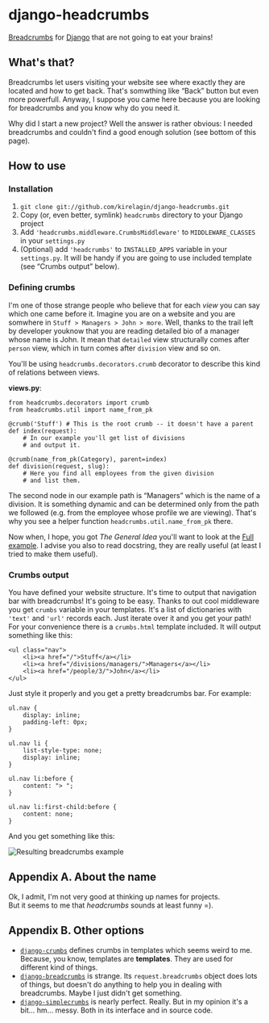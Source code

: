 django-headcrumbs
==================

[Breadcrumbs][1] for [Django][2] that are not going to eat your brains!

What's that?
-------------

Breadcrumbs let users visiting your website see where exactly they are located
and how to get back. That's somwthing like “Back” button but
even more powerfull. Anyway, I suppose you came here because you are
looking for breadcrumbs and you know why do you need it.

Why did I start a new project? Well the answer is rather obvious:
I needed breadcrumbs and couldn't find a good enough solution
(see bottom of this page).

How to use
-----------

### Installation ###
1. `git clone git://github.com/kirelagin/django-headcrumbs.git`
2. Copy (or, even better, symlink) `headcrumbs` directory to your Django project
3. Add `'headcrumbs.middleware.CrumbsMiddleware'` to `MIDDLEWARE_CLASSES`
  in your `settings.py`
4. (Optional) add `'headcrumbs'` to `INSTALLED_APPS` variable in your
  `settings.py`. It will be handy if you are going to use included template
  (see “Crumbs output” below).

### Defining crumbs ###
I'm one of those strange people who believe that for each _view_ you can say
which one came before it. Imagine you are on a website and you are somwhere
in `Stuff > Managers > John > more`. Well, thanks to the trail left by
developer youknow that you are reading detailed bio of a manager
whose name is John. It mean that `detailed` view structurally comes after
`person` view, which in turn comes after `division` view and so on.

You'll be using `headcrumbs.decorators.crumb` decorator to describe this kind
of relations between views.

**views.py**:

    from headcrumbs.decorators import crumb
    from headcrumbs.util import name_from_pk

    @crumb('Stuff') # This is the root crumb -- it doesn't have a parent
    def index(request):
        # In our example you'll get list of divisions
        # and output it.

    @crumb(name_from_pk(Category), parent=index)
    def division(request, slug):
        # Here you find all employees from the given division
        # and list them.

The second node in our example path is “Managers” which is the name
of a division. It is something dynamic and can be determined only from
the path we followed (e.g. from the employee whose profile we are viewing).
That's why you see a helper function `headcrumbs.util.name_from_pk` there.

Now when, I hope, you got _The General Idea_ you'll want to look at the
[Full example](http://github.com/kirelagin/django-headcrumbs/wiki/Full-example). I advise you also to read docstring, they are
really useful (at least I tried to make them useful).

### Crumbs output ###

You have defined your website structure. It's time to output
that navigation bar with breadcrumbs! It's going to be easy.
Thanks to out cool middleware you get `crumbs` variable in your templates.
It's a list of dictionaries with `'text'` and `'url'` records each. Just
iterate over it and you get your path! For your convenience there is a
`crumbs.html` template included. It will output something like this:

    <ul class="nav">
        <li><a href="/">Stuff</a></li>
        <li><a href="/divisions/managers/">Managers</a></li>
        <li><a href="/people/3/">John</a></li>
    </ul>

Just style it properly and you get a pretty breadcrumbs bar. For example:

    ul.nav {
        display: inline;
        padding-left: 0px;
    }

    ul.nav li {
        list-style-type: none;
        display: inline;
    }

    ul.nav li:before {
        content: "> ";
    }

    ul.nav li:first-child:before {
        content: none;
    }

And you get something like this:

![Resulting breadcrumbs example](http://kirelagin.ru/~kirrun/headcrumbs/bar.png)


Appendix A. About the name
---------------------------

Ok, I admit, I'm not very good at thinking up  names for projects.  
But it seems to me that *headcrumbs* sounds at least funny =).

Appendix B. Other options
--------------------------

*   [`django-crumbs`][3] defines crumbs in templates which seems weird to me.
    Because, you know, templates are **templates**. They are used for different
    kind of things.
*   [`django-breadcrumbs`][4] is strange. Its `request.breadcrumbs` object does lots of things,
    but doesn't do anything to help you in dealing with breadcrumbs. Maybe I just didn't get
    something.
*   [`django-simplecrumbs`][5] is nearly perfect. Really. But in my opinion it's a bit… hm…
    messy. Both in its interface and in source code.

[1]: http://en.wikipedia.org/wiki/Breadcrumb_%28navigation%29
[2]: http://www.djangoproject.com/
[3]: http://code.google.com/p/django-crumbs/
[4]: http://github.com/chronossc/django-breadcrumbs/
[5]: http://bitbucket.org/anti_social/django-simplecrumbs
